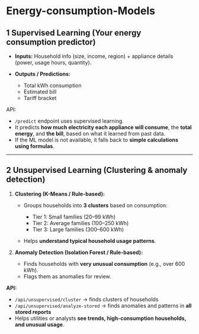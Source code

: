 # Energy-consumption-Models

## **1️ Supervised Learning (Your energy consumption predictor)**


* **Inputs:** Household info (size, income, region) + appliance details (power, usage hours, quantity).
* **Outputs / Predictions:**

  * Total kWh consumption
  * Estimated bill
  * Tariff bracket

API:

* `/predict` endpoint uses supervised learning.
* It predicts **how much electricity each appliance will consume**, the **total energy**, and **the bill**, based on what it learned from past data.
* If the ML model is not available, it falls back to **simple calculations using formulas**.

---

## **2️ Unsupervised Learning (Clustering & anomaly detection)**

  1. **Clustering (K-Means / Rule-based):**

     * Groups households into **3 clusters** based on consumption:

       * Tier 1: Small families (20–99 kWh)
       * Tier 2: Average families (100–250 kWh)
       * Tier 3: Large families (300–600 kWh)
     * Helps **understand typical household usage patterns**.
  2. **Anomaly Detection (Isolation Forest / Rule-based):**

     * Finds households with **very unusual consumption** (e.g., over 600 kWh).
     * Flags them as anomalies for review.

**API:**

* `/api/unsupervised/cluster` → finds clusters of households
* `/api/unsupervised/analyze-stored` → finds anomalies and patterns in **all stored reports**
* Helps utilities or analysts **see trends, high-consumption households, and unusual usage**.
